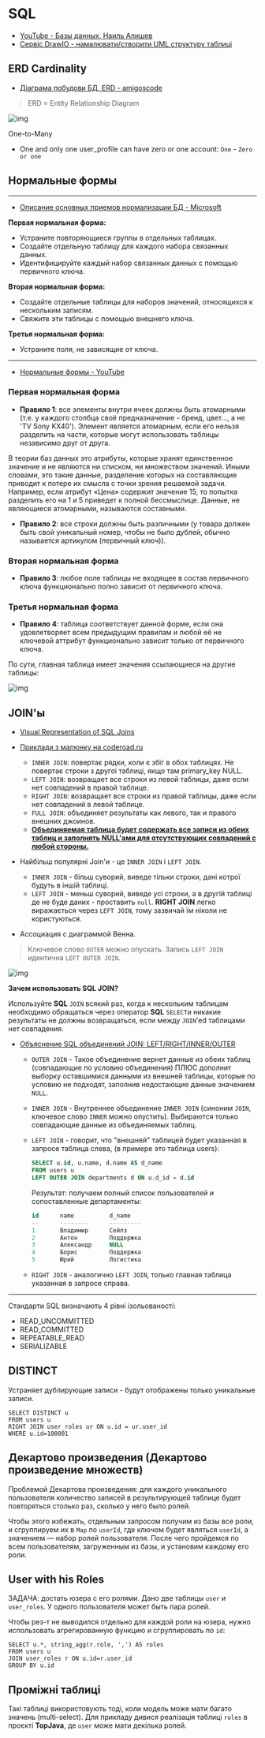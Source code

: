# SQL
* [YouTube - Базы данных, Наиль Алишев](https://www.youtube.com/playlist?list=PLcBbiWbF2bIzfWAcWvu5M56hk25vJrRFK)
* [Сервіс DrawIO - намалювати/створити UML структуру таблиці](https://app.diagrams.net/)

## ERD Cardinality
* [Діаграма побудови БД, ERD - amigoscode](https://app.diagrams.net/#G1ZGzLpXIemZ0bVwk4DsZS4NcAYDwK5fDt)

> ERD = Entity Relationship Diagram

![img](https://raw.githubusercontent.com/SergiaS/programmer-tech-wiki/master/src/main/resources/img/ERD_CardinalityGuide.png)

One-to-Many
- One and only one user_profile can have zero or one account: `One` - `Zero or one`  



## Нормальные формы

***

* [Описание основных приемов нормализации БД - Microsoft](https://docs.microsoft.com/ru-ru/office/troubleshoot/access/database-normalization-description#first-normal-form)

**Первая нормальная форма:**
* Устраните повторяющиеся группы в отдельных таблицах.
* Создайте отдельную таблицу для каждого набора связанных данных.
* Идентифицируйте каждый набор связанных данных с помощью первичного ключа.

**Вторая нормальная форма:**
* Создайте отдельные таблицы для наборов значений, относящихся к нескольким записям.
* Свяжите эти таблицы с помощью внешнего ключа.

**Третья нормальная форма:**
* Устраните поля, не зависящие от ключа.

***

* [Нормальные формы - YouTube](https://www.youtube.com/watch?v=_GQaTW6N1GY)

### Первая нормальная форма
* **Правило 1**: все элементы внутри ячеек должны быть атомарными (т.е. у каждого столбца своё предназначение - бренд, цвет..., а не 'TV Sony KX40').
Элемент является атомарным, если его нельзя разделить на части, которые могут использовать таблицы независимо друг от друга.

В теории баз данных это атрибуты, которые хранят единственное значение и не являются ни списком, ни множеством значений. 
Иными словами, это такие данные, разделение которых на составляющие приводит к потере их смысла с точки зрения решаемой задачи. 
Например, если атрибут «Цена» содержит значение 15, то попытка разделить его на 1 и 5 приведет к полной бессмыслице.
Данные, не являющиеся атомарными, называются составными.

* **Правило 2**: все строки должны быть различными (у товара должен быть свой уникальный номер, чтобы не было дублей, обычно называется артикулом (первичный ключ)).

### Вторая нормальная форма
* **Правило 3**: любое поле таблицы не входящее в состав первичного ключа функционально полно зависит от первичного ключа. 

### Третья нормальная форма
* **Правило 4**: таблица соответствует данной форме, если она удовлетворяет всем предыдущим правилам и любой её не ключевой аттрибут функционально зависит только от первичного ключа.

По сути, главная таблица имеет значения ссылающиеся на другие таблицы:

![img](https://github.com/SergiaS/programmer-tech-wiki/blob/master/src/main/resources/img/sql_nf3.png?raw=true)



## JOIN'ы
* [Visual Representation of SQL Joins](https://www.codeproject.com/Articles/33052/Visual-Representation-of-SQL-Joins)
* [Приклади з малюнку на coderoad.ru](https://coderoad.ru/5706437/В-чем-разница-между-INNER-JOIN-LEFT-JOIN-RIGHT-JOIN-и-FULL-JOIN#28719292)
  * `INNER JOIN`: повертає рядки, коли є збіг в обох таблицях. Не повертає строки з другої таблиці, якщо там primary_key NULL.
  * `LEFT JOIN`: возвращает все строки из левой таблицы, даже если нет совпадений в правой таблице.
  * `RIGHT JOIN`: возвращает все строки из правой таблицы, даже если нет совпадений в левой таблице.
  * `FULL JOIN`: объединяет результаты как левого, так и правого внешних джоинов.
  * <u>**Объединяемая таблица будет содержать все записи из обеих таблиц и заполнять NULL'ами для отсутствующих совпадений с любой стороны.**</u> 

* Найбільш популярні Join'и - це `INNER JOIN` і `LEFT JOIN`.
  * `INNER JOIN` - більш суворий, виведе тільки строки, дані котрої будуть в іншій таблиці.
  * `LEFT JOIN` - меньш суворий, виведе усі строки, а в другій таблиці де не буде даних - проставить `null`.
    **RIGHT JOIN** легко виражається через `LEFT JOIN`, тому зазвичай їм ніколи не користуються.

* Ассоциация с диаграммой Венна.

> Ключевое слово `OUTER` можно опускать. Запись `LEFT JOIN` идентична `LEFT OUTER JOIN`.

![img](https://raw.githubusercontent.com/SergiaS/programmer-tech-wiki/master/src/main/resources/img/SQL_JOIN.png)

**Зачем использовать SQL JOIN?**

Используйте **SQL** `JOIN` всякий раз, когда к нескольким таблицам необходимо обращаться через оператор **SQL** `SELECT`и 
никакие результаты не должны возвращаться, если между `JOIN`'ed таблицами нет совпадения.

* [Объяснение SQL объединений JOIN: LEFT/RIGHT/INNER/OUTER](http://www.skillz.ru/dev/php/article-Obyasnenie_SQL_obedinenii_JOIN_INNER_OUTER.html)
  * `OUTER JOIN` - Такое объединение вернет данные из обеих таблиц (совпадающие по условию объединения) ПЛЮС дополнит
    выборку оставшимися данными из внешней таблицы, которые по условию не подходят, заполнив недостающие данные значением `NULL`.

  * `INNER JOIN` - Внутреннее объединение `INNER JOIN` (синоним `JOIN`, ключевое слово `INNER` можно опустить).
    Выбираются только совпадающие данные из объединяемых таблиц.

  * `LEFT JOIN` - говорит, что "внешней" таблицей будет указанная в запросе таблица слева, (в примере это таблица users):
      ```sql
      SELECT u.id, u.name, d.name AS d_name
      FROM users u
      LEFT OUTER JOIN departments d ON u.d_id = d.id
      ```
    Результат: получаем полный список пользователей и сопоставленные департаменты:
      ```sql
      id      name          d_name
      --      --------      ---------
      1       Владимир      Сейлз
      2       Антон         Поддержка
      3       Александр     NULL
      4       Борис         Поддержка
      5       Юрий          Логистика
      ```
  * `RIGHT JOIN` - аналогично `LEFT JOIN`, только главная таблица указанная в запросе справа.





***

Стандарти SQL визначають 4 рівні ізольованості:
* READ_UNCOMMITTED
* READ_COMMITTED
* REPEATABLE_READ
* SERIALIZABLE




## DISTINCT
Устраняет дублирующие записи - будут отображены только уникальные записи.
```postgresql
SELECT DISTINCT u
FROM users u
RIGHT JOIN user_roles ur ON u.id = ur.user_id
WHERE u.id=100001
```


## Декартово произведения (Декартово произведение множеств)
Проблемой Декартова произведения: 
для каждого уникального пользователя количество записей в результирующей таблице будет повторяться столько раз, 
сколько у него было ролей.

Чтобы этого избежать, отдельным запросом получим из базы все роли, и сгруппируем их в `Map` по `userId`, 
где ключом будет являться `userId`, а значением — набор ролей пользователя. 
После чего пройдемся по всем пользователям, загруженным из базы, и установим каждому его роли.


## User with his Roles
ЗАДАЧА: достать юзера с его ролями. Дано две таблицы `user` и `user_roles`. У одного пользователя может быть пара ролей.

Чтобы рез-т не выводился отдельно для каждой роли на юзера, нужно использовать агрегированную функцию и сгруппировать по `id`:
```postgresql
SELECT u.*, string_agg(r.role, ',') AS roles
FROM users u
JOIN user_roles r ON u.id=r.user_id
GROUP BY u.id
```


## Проміжні таблиці
Такі таблиці використовують тоді, коли модель може мати багато значень (multi-select).
Для прикладу дивися реалізація таблиці `roles` в проєкті **TopJava**, де `user` може мати декілька ролей.
